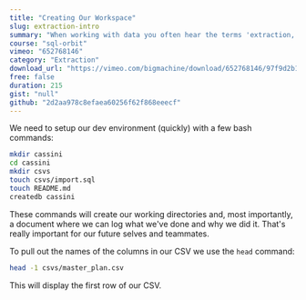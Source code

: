 ```yaml
---
title: "Creating Our Workspace"
slug: extraction-intro
summary: "When working with data you often hear the terms 'extraction, transformation and loading' or ETL. This is something that data analysis people think about more than say Application Developers - which I think is a bummer. It's important to know how the data in any application is going to be used so you can make sure you collect the right stuff!"
course: "sql-orbit"
vimeo: "652768146"
category: "Extraction"
download_url: "https://vimeo.com/bigmachine/download/652768146/97f9d2b107"
free: false
duration: 215
gist: "null"
github: "2d2aa978c8efaea60256f62f868eeecf"
---
```


We need to setup our dev environment (quickly) with a few bash commands:

```sh
mkdir cassini
cd cassini
mkdir csvs
touch csvs/import.sql
touch README.md
createdb cassini
```

These commands will create our working directories and, most importantly, a document where we can log what we've done and why we did it. That's really important for our future selves and teammates.

To pull out the names of the columns in our CSV we use the `head` command:

```sh
head -1 csvs/master_plan.csv
```

This will display the first row of our CSV.

